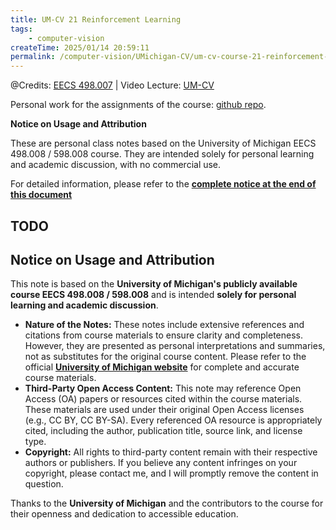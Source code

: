 ```yaml
---
title: UM-CV 21 Reinforcement Learning
tags:
    - computer-vision
createTime: 2025/01/14 20:59:11
permalink: /computer-vision/UMichigan-CV/um-cv-course-21-reinforcement-learning/
---
```



<!-- more -->

@Credits: [EECS 498.007](https://web.eecs.umich.edu/~justincj/teaching/eecs498/WI2022/) | 
Video Lecture: [UM-CV](https://www.youtube.com/watch?v=dJYGatp4SvA&list=PL5-TkQAfAZFbzxjBHtzdVCWE0Zbhomg7r) 

Personal work for the assignments of the course: [github repo](https://github.com/SaturnTsen/EECS-498-007/).

**Notice on Usage and Attribution**

These are personal class notes based on the University of Michigan EECS 498.008
/ 598.008 course. They are intended solely for personal learning and academic
discussion, with no commercial use.

For detailed information, please refer to the **[complete notice at the end of
this document](#notice-on-usage-and-attribution)**

## TODO

## **Notice on Usage and Attribution**

This note is based on the **University of Michigan's publicly available course
EECS 498.008 / 598.008** and is intended **solely for personal learning and
academic discussion**.
- **Nature of the Notes:** These notes include extensive references and
  citations from course materials to ensure clarity and completeness. However,
  they are presented as personal interpretations and summaries, not as
  substitutes for the original course content. Please refer to the official
  [**University of Michigan
  website**](https://web.eecs.umich.edu/~justincj/teaching/eecs498/WI2022/) for
  complete and accurate course materials.  
- **Third-Party Open Access Content:** This note may reference Open Access (OA)
  papers or resources cited within the course materials. These materials are
  used under their original Open Access licenses (e.g., CC BY, CC BY-SA). Every
  referenced OA resource is appropriately cited, including the author,
  publication title, source link, and license type.  
- **Copyright:** All rights to third-party content remain with their respective
  authors or publishers. If you believe any content infringes on your copyright,
  please contact me, and I will promptly remove the content in question.

Thanks to the **University of Michigan** and the contributors to the course for
their openness and dedication to accessible education. 